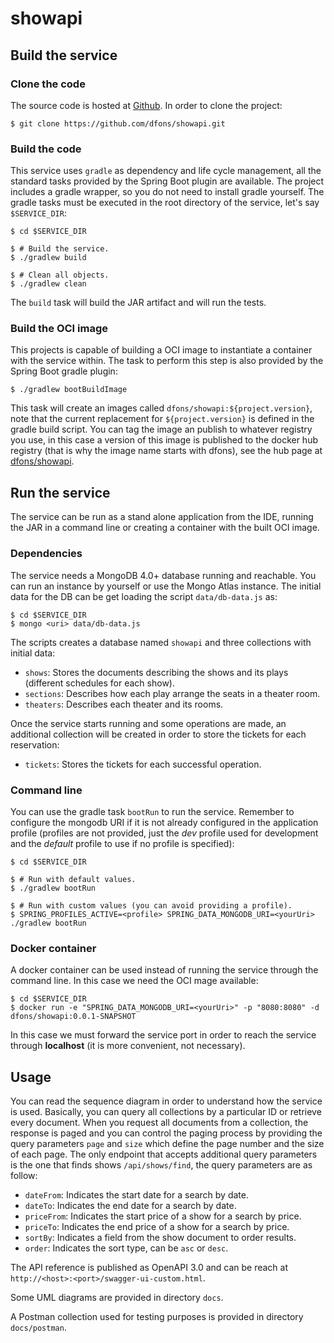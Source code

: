 # showapi

## Build the service

### Clone the code
The source code is hosted at [Github](https://github.com/dfons/showapi). In order to clone the project:

```
$ git clone https://github.com/dfons/showapi.git
```

### Build the code
This service uses `gradle` as dependency and life cycle management, all the standard tasks provided by the Spring Boot plugin are available. The project includes a gradle wrapper, so you do not need to install gradle yourself. The gradle tasks must be executed in the root directory of the service, let's say `$SERVICE_DIR`:

```
$ cd $SERVICE_DIR

$ # Build the service.
$ ./gradlew build

$ # Clean all objects.
$ ./gradlew clean
```

The `build` task will build the JAR artifact and will run the tests.

### Build the OCI image
This projects is capable of building a OCI image to instantiate a container with the service within. The task to perform this step is also provided by the Spring Boot gradle plugin:

```
$ ./gradlew bootBuildImage
```

This task will create an images called `dfons/showapi:${project.version}`, note that the current replacement for `${project.version}` is defined in the gradle build script. You can tag the image an publish to whatever registry you use, in this case a version of this image is published to the docker hub registry (that is why the image name starts with dfons), see the hub page at [dfons/showapi](https://hub.docker.com/repository/docker/dfons/showapi/general).

## Run the service
The service can be run as a stand alone application from the IDE, running the JAR in a command line or creating a container with the built OCI image.

### Dependencies
The service needs a MongoDB 4.0+ database running and reachable. You can run an instance by yourself or use the Mongo Atlas instance. The initial data for the DB can be get loading the script `data/db-data.js` as:

```
$ cd $SERVICE_DIR
$ mongo <uri> data/db-data.js
```
The scripts creates a database named `showapi` and three collections with initial data:
* `shows`: Stores the documents describing the shows and its plays (different schedules for each show).
* `sections`: Describes how each play arrange the seats in a theater room.
* `theaters`: Describes each theater and its rooms.

Once the service starts running and some operations are made, an additional collection will be created in order to store the tickets for each reservation:
* `tickets`: Stores the tickets for each successful operation.

### Command line
You can use the gradle task `bootRun` to run the service. Remember to configure the mongodb URI if it is not already configured in the application profile (profiles are not provided, just the *dev* profile used for development and the *default* profile to use if no profile is specified):

```
$ cd $SERVICE_DIR

$ # Run with default values.
$ ./gradlew bootRun

$ # Run with custom values (you can avoid providing a profile).
$ SPRING_PROFILES_ACTIVE=<profile> SPRING_DATA_MONGODB_URI=<yourUri> ./gradlew bootRun
```

### Docker container
A docker container can be used instead of running the service through the command line. In this case we need the OCI mage available:

```
$ cd $SERVICE_DIR
$ docker run -e "SPRING_DATA_MONGODB_URI=<yourUri>" -p "8080:8080" -d dfons/showapi:0.0.1-SNAPSHOT
```

In this case we must forward the service port in order to reach the service through **localhost** (it is more convenient, not necessary).

## Usage
You can read the sequence diagram in order to understand how the service is used. Basically, you can query all collections by a particular ID or retrieve every document. When you request all documents from a collection, the response is paged and you can control the paging process by providing the query parameters `page` and `size` which define the page number and the size of each page. The only endpoint that accepts additional query parameters is the one that finds shows `/api/shows/find`, the query parameters are as follow:
* `dateFrom`: Indicates the start date for a search by date.
* `dateTo`: Indicates the end date for a search by date.
* `priceFrom`: Indicates the start price of a show for a search by price.
* `priceTo`: Indicates the end price of a show for a search by price.
* `sortBy`: Indicates a field from the show document to order results.
* `order`: Indicates the sort type, can be `asc` or `desc`.

The API reference is published as OpenAPI 3.0 and can be reach at `http://<host>:<port>/swagger-ui-custom.html`.

Some UML diagrams are provided in directory `docs`.

A Postman collection used for testing purposes is provided in directory `docs/postman`.
